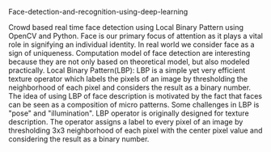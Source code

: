 Face-detection-and-recognition-using-deep-learning

Crowd based real time face detection using Local Binary Pattern using OpenCV and Python. Face is our primary focus of attention as it plays a vital role in signifying an individual identity. In real world we consider face as a sign of uniqueness. Computation model of face detection are interesting because they are not only based on theoretical model, but also modeled practically.
Local Binary Pattern(LBP): LBP is a simple yet very efficient texture operator which labels the pixels of an image by thresholding the neighborhood of each pixel and considers the result as a binary number. The idea of using LBP of face description is motivated by the fact that faces can be seen as a composition of micro patterns. Some challenges in LBP is "pose" and "illumination". LBP operator is originally designed for texture description. The operator assigns a label to every pixel of an image by thresholding 3x3 neighborhood of each pixel with the center pixel value and considering the result as a binary number.
